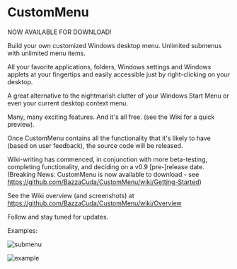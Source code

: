 # CustomMenu

NOW AVAILABLE FOR DOWNLOAD!

Build your own customized Windows desktop menu.  Unlimited submenus with unlimited menu items.

All your favorite applications, folders, Windows settings and Windows applets at your fingertips and easily accessible just by right-clicking on your desktop.

A great alternative to the nightmarish clutter of your Windows Start Menu or even your current desktop context menu.

Many, many exciting features. And it's all free. (see the Wiki for a quick preview).

Once CustomMenu contains all the functionality that it's likely to have (based on user feedback), the source code will be released. 

Wiki-writing has commenced, in conjunction with more beta-testing, completing functionality, and deciding on a v0.9 [pre-]release date.
(Breaking News: CustomMenu is now available to download - see https://github.com/BazzaCuda/CustomMenu/wiki/Getting-Started)

See the Wiki overview (and screenshots) at https://github.com/BazzaCuda/CustomMenu/wiki/Overview

Follow and stay tuned for updates.

Examples:

![submenu](https://user-images.githubusercontent.com/22550919/209433162-5023c066-b993-4f4f-88f0-2e2046cf4b4e.png)


![example](https://user-images.githubusercontent.com/22550919/209433120-93bdfd3c-6990-4958-8581-75fc001b423a.jpg)
